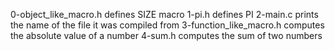 0-object_like_macro.h defines SIZE macro
1-pi.h defines PI
2-main.c prints the name of the file it was compiled from
3-function_like_macro.h computes the absolute value of a number
4-sum.h computes the sum of two numbers
